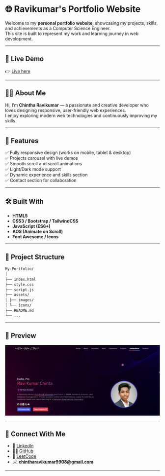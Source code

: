 # 🌐 Ravikumar's Portfolio Website

Welcome to my **personal portfolio website**, showcasing my projects, skills, and achievements as a Computer Science Engineer.  
This site is built to represent my work and learning journey in web development.

---

## 🔗 Live Demo  
👉 [Live here](https://ch-ravi-kumar-portfolio.vercel.app/)

---

## 🧑‍💻 About Me  
Hi, I’m **Chintha Ravikumar** — a passionate and creative developer who loves designing responsive, user-friendly web experiences.  
I enjoy exploring modern web technologies and continuously improving my skills.

---

## 🚀 Features  
✅ Fully responsive design (works on mobile, tablet & desktop)  
✅ Projects carousel with live demos  
✅ Smooth scroll and scroll animations  
✅ Light/Dark mode support  
✅ Dynamic experience and skills section  
✅ Contact section for collaboration  

---

## 🛠️ Built With  
- **HTML5**  
- **CSS3 / Bootstrap / TailwindCSS**  
- **JavaScript (ES6+)**  
- **AOS (Animate on Scroll)**  
- **Font Awesome / Icons**

---

## 📂 Project Structure  

```bash
My-Portfolio/
│
├── index.html
├── style.css
├── script.js
├── assets/
│ ├── images/
│ └── icons/
├── README.md
└── ...
```
---
## 📸 Preview  

![Preview Here..](assets/images/Preview%20Image.png)




---

## 🤝 Connect With Me  

- 💼 [LinkedIn](https://linkedin.com/in/chinta-ravi-kumar)  
- 🧑‍💻 [GitHub](https://github.com/chinta-ravi-kumar)  
- 💬 [LeetCode](https://leetcode.com/yourusername)  
- ✉️ **chintharavikumar9908@gmail.com**

----

